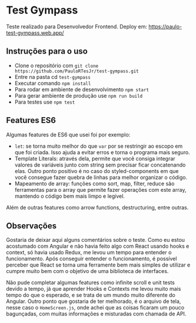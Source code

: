 # Test Gympass

Teste realizado para Desenvolvedor Frontend.
Deploy em: https://paulo-test-gympass.web.app/

## Instruções para o uso
- Clone o repositório com `git clone https://github.com/PauloRTesJr/test-gympass.git`
- Entre na pasta cd `test-gympass`
- Executar comando `npm install`
- Para rodar em ambiente de desenvolvimento `npm start`
- Para gerar ambiente de produção use `npm run build`
- Para testes use `npm test`
 
## Features ES6
Algumas features de ES6 que usei foi por exemplo:
- `let`: se torna muito melhor do que `var` por se restringir ao escopo em que foi criada. Isso ajuda a evitar erros e torna o programa mais seguro.
- Template Literals: através dela, permite que você consiga integrar valores de variáveis junto com string sem precisar ficar concatenando elas. Outro ponto positivo é no caso do styled-components em que você consegue fazer quebra de linhas para melhor organizar o código.
- Mapeamento de array: funções como sort, map, filter, reduce são ferramentas para o array que permite fazer operações com este array, mantendo o código bem mais limpo e legível.

Além de outras features como arrow functions, destructuring, entre outras. 

## Observações

Gostaria de deixar aqui alguns comentários sobre o teste. Como eu estou acostumado com Angular e não havia feito algo com React usando hooks e context, só havia usado Redux, me levou um tempo para entender o funcionamento. Após conseguir entender o funcionamento, é possível perceber que React se torna uma ferramente bem mais simples de utilizar e cumpre muito bem com o objetivo de uma biblioteca de interfaces.

Não pude completar algumas features como infinite scroll e unit tests devido a tempo, já que aprender Hooks e Contexts me levou muito mais tempo do que o esperado, e se trata de um mundo muito diferente do Angular. Outro ponto que gostaria de ter melhorado, é o arquivo de tela, nesse caso o `HomeScreen.js`, onde achei que as coisas ficaram um pouco bagunçadas, com muitas informações e misturadas com chamada de API.
